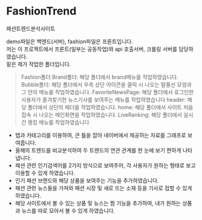 # FashionTrend
패션트렌드분석사이트

demo파일은 백엔드(서버), fashion파일은 프론트입니다.<br>
저는 이 프로젝트에서 프론트(일부는 공동작업)와 api 호출서버, 크롤링 서버를 담당하였습니다.<br>
밑은 제가 작업한 폴더입니다.<br>
> Fashion폴더
Brand폴더: 해당 폴더에서 brand메뉴를 작업하였습니다.
Bubble폴더: 해당 폴더에서 우측 상단 아이콘을 클릭 시 나오는 말풍선 모양과 그 안의 메뉴를 작업하였습니다.
FavoriteNewsPage: 해당 폴더에서 로그인한 사용자가 즐겨찾기한 뉴스기사를 보여주는 메뉴를 작업하였습니다
header: 해당 폴더에서 상단의 헤더를 작업하였습니다.
home: 해당 폴더에서 사이트 처음 접속 시 나오는 메인화면을 작업하였습니다.
LiveRanking: 해당 폴더에서 실시간 랭킹 메뉴를 작업하였습니다

- 탭과 카테고리를 이용하여, 큰 틀을 잡아 네이버에서 제공하는 자료를 그래프로 보여줍니다.
- 올해의 트렌드를 비교분석하여 두 트렌드의 연관 관계를 한 눈에 보기 편하게 나타냅니다.
- 패션 관련 인기검색어를 2가지 방식으로 보여주어, 각 사용자가 원하는 형태로 보고 이용할 수 있게 하였습니다.
- 인기 패션 브랜드와 해당 상품을 보여주는 기능을 추가하였습니다.
- 패션 관련 뉴스들을 가져와 패션 시장 및 새로 뜨는 소재 등을 기사로 접할 수 있게 하였습니다.
- 해당 사이트에서 볼 수 있는 상품 및 뉴스는 찜 기능을 추가하여, 내가 원하는 상품과 뉴스를 따로 모아서 볼 수 있게 하였습니다.

